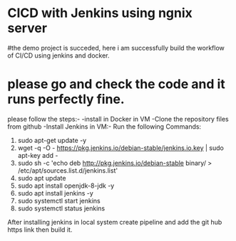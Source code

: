 # CICD with Jenkins using ngnix server
#the demo project is succeded, here i am successfully build the workflow of CI/CD using jenkins and docker.
# please go and check the code and it runs perfectly fine.
please follow the steps:-
-install in Docker in VM
-Clone the repository files from github
-Install Jenkins in VM:-
 Run the following Commands:
1) sudo apt-get update -y
2) wget -q -O - https://pkg.jenkins.io/debian-stable/jenkins.io.key | sudo apt-key add -
3) sudo sh -c 'echo deb http://pkg.jenkins.io/debian-stable binary/ >
/etc/apt/sources.list.d/jenkins.list'
4) sudo apt update
5) sudo apt install openjdk-8-jdk -y
6) sudo apt install jenkins -y
7) sudo systemctl start jenkins
8) sudo systemctl status jenkins

After installing jenkins in local system create pipeline and add the git hub https link then build it.
